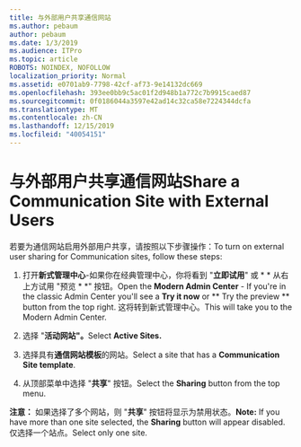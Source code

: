 ```yaml
---
title: 与外部用户共享通信网站
ms.author: pebaum
author: pebaum
ms.date: 1/3/2019
ms.audience: ITPro
ms.topic: article
ROBOTS: NOINDEX, NOFOLLOW
localization_priority: Normal
ms.assetid: e0701ab9-7798-42cf-af73-9e14132dc669
ms.openlocfilehash: 393ee0bb9c5ac01f2d948b1a772c7b9915caed87
ms.sourcegitcommit: 0f0186044a3597e42ad14c32ca58e7224344dcfa
ms.translationtype: MT
ms.contentlocale: zh-CN
ms.lasthandoff: 12/15/2019
ms.locfileid: "40054151"
---
```

# <a name="share-a-communication-site-with-external-users"></a><span data-ttu-id="90245-102">与外部用户共享通信网站</span><span class="sxs-lookup"><span data-stu-id="90245-102">Share a Communication Site with External Users</span></span>

<span data-ttu-id="90245-103">若要为通信网站启用外部用户共享，请按照以下步骤操作：</span><span class="sxs-lookup"><span data-stu-id="90245-103">To turn on external user sharing for Communication sites, follow these steps:</span></span> 
  
1. <span data-ttu-id="90245-104">打开**新式管理中心**-如果你在经典管理中心，你将看到 "**立即试用**" 或 \* \* 从右上方试用 "预览 \* \*" 按钮。</span><span class="sxs-lookup"><span data-stu-id="90245-104">Open the **Modern Admin Center** - If you're in the classic Admin Center you'll see a **Try it now** or \*\* Try the preview \*\* button from the top right.</span></span> <span data-ttu-id="90245-105">这将转到新式管理中心。</span><span class="sxs-lookup"><span data-stu-id="90245-105">This will take you to the Modern Admin Center.</span></span> 
  
2. <span data-ttu-id="90245-106">选择 "**活动网站"。**</span><span class="sxs-lookup"><span data-stu-id="90245-106">Select **Active Sites.**</span></span>
  
3. <span data-ttu-id="90245-107">选择具有**通信网站模板**的网站。</span><span class="sxs-lookup"><span data-stu-id="90245-107">Select a site that has a **Communication Site template**.</span></span> 
  
4. <span data-ttu-id="90245-108">从顶部菜单中选择 "**共享**" 按钮。</span><span class="sxs-lookup"><span data-stu-id="90245-108">Select the **Sharing** button from the top menu.</span></span> 
  
 <span data-ttu-id="90245-109">**注意：** 如果选择了多个网站，则 "**共享**" 按钮将显示为禁用状态。</span><span class="sxs-lookup"><span data-stu-id="90245-109">**Note:** If you have more than one site selected, the **Sharing** button will appear disabled.</span></span> <span data-ttu-id="90245-110">仅选择一个站点。</span><span class="sxs-lookup"><span data-stu-id="90245-110">Select only one site.</span></span> 
  

